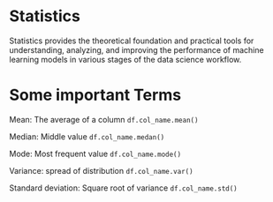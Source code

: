# Statistics
Statistics provides the theoretical foundation and  practical tools for understanding, analyzing, and improving the performance of machine learning models in various stages of the data science workflow.

# Some important Terms
Mean: The average of a column
`df.col_name.mean()`

Median: Middle value
`df.col_name.medan()`

Mode: Most frequent value
`df.col_name.mode()`

Variance: spread of distribution
`df.col_name.var()`

Standard deviation: Square root of variance
`df.col_name.std()`

